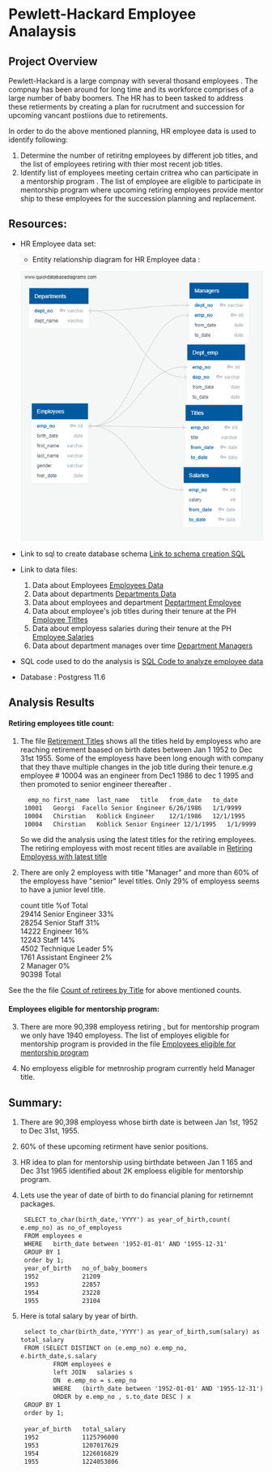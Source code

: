 # Pewlett-Hackard Employee Analaysis

## Project Overview

Pewlett-Hackard is a large compnay with several thosand employees . The compnay has been around for long time and its workforce comprises of a large number of baby boomers. The HR has to been tasked to address these retierments by creating a plan for rucrutment and succession for upcoming vancant postiions due to retirements.

In order to do the above mentioned planning, HR employee data is used to identify following:
1. Determine the number of retiritng employees by different job titles, and the list of employees retiring with thier most recent job titles.
2. Identify list of employees meeting certain critrea who can participate in a mentorship program . The list of employee are eligible to participate in mentorship program where upcoming retiring employees provide mentor ship to these employees for the succession planning and replacement.

## Resources:
- HR Employee data set:
    - Entity relationship diagram for HR Employee data : 
     
     ![link to ERD](EmployeeDB.png)
- Link to sql to create database schema [Link to schema creation SQL](Queries/ph_employeedb_schema.sql)
- Link to data files:
    1. Data about Employees [Employees Data](Data/employees.csv)
    2. Data about departments [Departments Data](Data/departments.csv)
    3. Data about employees and department [Deptartment Employee](Data/dept_emp.csv)
    4. Data about employee's job titles during their tenure at the PH [Employee Titltes](Data/titles.csv)
    5. Data about employess salaries during their tenure at the PH [Employee Salaries](Data/salaries.csv)
    6. Data about department manages over time [Department Managers](Data/dept_manager.csv)
 - SQL code used to do the analysis is [SQL Code to analyze employee data](Queries/Employee_Database_challenge.sql)
 
 - Database : Postgress 11.6

## Analysis Results

#### Retiring employees title count:

1. The file [Retirement Titles](Data/retirement_titles.csv) shows all the titles held by employess who are reaching retirement baased on birth dates between Jan 1 1952 to Dec 31st 1955. Some of the employess have been long enough with company that they thave multiple changes in the job title during their tenure.e.g employee # 10004 was an engineer from Dec1 1986 to dec 1 1995 and then promoted to senior engineer thereafter .
        
         emp_no	first_name	last_name	title	from_date	to_date    
        10001	Georgi	Facello	Senior Engineer	6/26/1986	1/1/9999    
        10004	Chirstian	Koblick	Engineer	12/1/1986	12/1/1995    
        10004	Chirstian	Koblick	Senior Engineer	12/1/1995	1/1/9999      
    
    So we did the analysis using the latest titles for the retiring employees. The retiring employess with most recent titles are available in [Retiring Employess with latest title](Data/unique_titles.csv)
    
 2. There are only 2 employess with title "Manager" and more than 60% of the employess have "senior" level titles. Only 29% of employess seems to have a junior level title.

    count	title	            %of Total    
    29414	Senior Engineer	        33%    
    28254	Senior Staff	        31%    
    14222	Engineer	            16%    
    12243	Staff	                14%    
    4502	Technique Leader	    5%    
    1761	Assistant Engineer	    2%    
    2	    Manager	                0%    
    90398   Total		
    
 See the the file [Count of retirees by Title](Data/retiring_titles.csv) for above mentioned counts.

#### Employees eligible for mentorship program:

3. There are more 90,398 employess retiring , but for mentorship program we only have 1940 employess.  The list of employes eligible for mentorship program is provided in the file [Employees eligible for mentorship program](Data/mentorship_eligibilty.csv) 
    
4. No employess eligible for metnroship program currently held Manager title. 
    
    
## Summary:

1. There are 90,398 employess whose birth date is between Jan 1st, 1952 to Dec 31st, 1955. 
2. 60% of these upcoming retirment have senior positions.
3. HR idea to plan for mentorship using birthdate between Jan 1 165 and Dec 31st 1965 identified about 2K emploess eligible for mentorship program.
4. Lets use the year of date of birth to do financial planing for retirnemnt packages.

        SELECT to_char(birth_date,'YYYY') as year_of_birth,count( e.emp_no) as no_of_employess
        FROM employees e
        WHERE	birth_date between '1952-01-01' AND '1955-12-31'
        GROUP BY 1
        order by 1;
        year_of_birth   no_of_baby_boomers
        1952	        21209
        1953	        22857
        1954	        23228
        1955	        23104
        
5. Here is total salary by year of birth.

        select to_char(birth_date,'YYYY') as year_of_birth,sum(salary) as total_salary
        FROM (SELECT DISTINCT on (e.emp_no) e.emp_no, e.birth_date,s.salary
                FROM employees e
                left JOIN	salaries s
                ON	e.emp_no = s.emp_no
                WHERE	(birth_date between '1952-01-01' AND '1955-12-31')
                ORDER by e.emp_no , s.to_date DESC ) x
        GROUP BY 1
        order by 1;
        
        year_of_birth   total_salary
        1952	        1125796000
        1953	        1207017629
        1954	        1226016829
        1955	        1224053806



    
    
